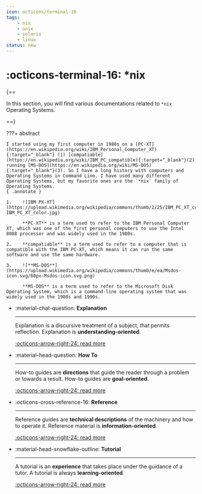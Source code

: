 ```yaml
---
icon: octicons/terminal-16
tags:
    - nix
    - unix
    - solaris
    - linux
status: new
---
```


# :octicons-terminal-16: *nix

{==

In this section, you will find various documentations related to `*nix` Operating Systems.

==}

???+ abstract

    I started using my first computer in 1980s on a [PC-XT](https://en.wikipedia.org/wiki/IBM_Personal_Computer_XT){:target="_blank"} (1) [compatiable](https://en.wikipedia.org/wiki/IBM_PC_compatible){:target="_blank"}(2) running [MS-DOS](https://en.wikipedia.org/wiki/MS-DOS){:target="_blank"}(3). So I have a long history with computers and Operating Systems in Command Line. I have used many different Operating Systems, but my favorite ones are the `*nix` family of Operating Systems.
    { .annotate }

    1.    ![IBM PX-XT](https://upload.wikimedia.org/wikipedia/commons/thumb/2/25/IBM_PC_XT_color.jpg/250px-IBM_PC_XT_color.jpg)

          **PC-XT** is a term used to refer to the IBM Personal Computer XT, which was one of the first personal computers to use the Intel 8088 processor and was widely used in the 1980s.

    2.    **compatiable** is a term used to refer to a computer that is compatible with the IBM PC-XT, which means it can run the same software and use the same hardware.

    3.    ![**MS-DOS**](https://upload.wikimedia.org/wikipedia/commons/thumb/e/ea/Msdos-icon.svg/60px-Msdos-icon.svg.png) 

          **MS-DOS** is a term used to refer to the Microsoft Disk Operating System, which is a command-line operating system that was widely used in the 1980s and 1990s.

<div class="grid cards" markdown>

-   :material-chat-question: __Explanation__

    ---

    Explanation is a discursive treatment of a subject, that permits reflection. Explanation is **understanding-oriented**.

    [:octicons-arrow-right-24: read more ](./explanation/index.md)

- :material-head-question: __How To__

    ---

    How-to guides are **directions** that guide the reader through a problem or towards a result. How-to guides are **goal-oriented**.

    [:octicons-arrow-right-24: read more ](./how-to/index.md)

- :octicons-cross-reference-16: __Reference__

    ---

    Reference guides are **technical descriptions** of the machinery and how to operate it. Reference material is **information-oriented**.

    [:octicons-arrow-right-24: read more ](./reference/index.md)

- :material-head-snowflake-outline: __Tutorial__

    ---

    A tutorial is an **experience** that takes place under the guidance of a tutor. A tutorial is always **learning-oriented**.

    [:octicons-arrow-right-24: read more ](./tutorial/index.md)

</div>
